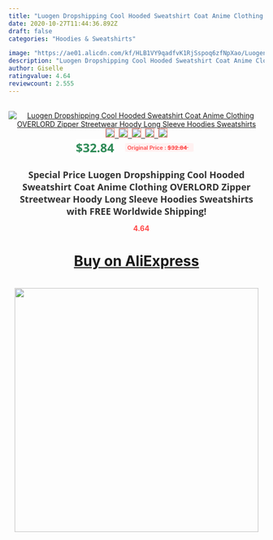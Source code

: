 ```yaml
---
title: "Luogen Dropshipping Cool Hooded Sweatshirt Coat Anime Clothing OVERLORD Zipper Streetwear Hoody Long Sleeve Hoodies Sweatshirts"
date: 2020-10-27T11:44:36.892Z
draft: false
categories: "Hoodies & Sweatshirts"

image: "https://ae01.alicdn.com/kf/HLB1VY9qadfvK1RjSspoq6zfNpXao/Luogen-Dropshipping-Cool-Hooded-Sweatshirt-Coat-Anime-Clothing-OVERLORD-Zipper-Streetwear-Hoody-Long-Sleeve-Hoodies-Sweatshirts.jpg"
description: "Luogen Dropshipping Cool Hooded Sweatshirt Coat Anime Clothing OVERLORD Zipper Streetwear Hoody Long Sleeve Hoodies Sweatshirts"
author: Giselle
ratingvalue: 4.64
reviewcount: 2.555
---
```

<br>
<div style="text-align: center;">
<a href="https://s.click.aliexpress.com/e/_Ac7uIv" target="_blank" rel="nofollow noopener noreferrer"><img alt="Luogen Dropshipping Cool Hooded Sweatshirt Coat Anime Clothing OVERLORD Zipper Streetwear Hoody Long Sleeve Hoodies Sweatshirts" class="magnifier-image" src="https://ae01.alicdn.com/kf/HLB1VY9qadfvK1RjSspoq6zfNpXao/Luogen-Dropshipping-Cool-Hooded-Sweatshirt-Coat-Anime-Clothing-OVERLORD-Zipper-Streetwear-Hoody-Long-Sleeve-Hoodies-Sweatshirts.jpg_640x640.jpg">
<br>
<img style="border:1px solid salmon" src="https://ae01.alicdn.com/kf/HLB1VY9qadfvK1RjSspoq6zfNpXao/Luogen-Dropshipping-Cool-Hooded-Sweatshirt-Coat-Anime-Clothing-OVERLORD-Zipper-Streetwear-Hoody-Long-Sleeve-Hoodies-Sweatshirts.jpg_120x120.jpg">&nbsp;&nbsp;<img style="border:1px solid salmon" src="https://ae01.alicdn.com/kf/HLB1xT9paffsK1RjSszbq6AqBXXas/Luogen-Dropshipping-Cool-Hooded-Sweatshirt-Coat-Anime-Clothing-OVERLORD-Zipper-Streetwear-Hoody-Long-Sleeve-Hoodies-Sweatshirts.jpg_120x120.jpg">&nbsp;&nbsp;<img style="border:1px solid salmon" src="https://ae01.alicdn.com/kf/HLB1W6WtaizxK1RjSspjq6AS.pXag/Luogen-Dropshipping-Cool-Hooded-Sweatshirt-Coat-Anime-Clothing-OVERLORD-Zipper-Streetwear-Hoody-Long-Sleeve-Hoodies-Sweatshirts.jpg_120x120.jpg">&nbsp;&nbsp;<img style="border:1px solid salmon" src="https://ae01.alicdn.com/kf/HLB1bLmvadfvK1RjSspfq6zzXFXae/Luogen-Dropshipping-Cool-Hooded-Sweatshirt-Coat-Anime-Clothing-OVERLORD-Zipper-Streetwear-Hoody-Long-Sleeve-Hoodies-Sweatshirts.jpg_120x120.jpg">&nbsp;&nbsp;<img style="border:1px solid salmon" src="https://ae01.alicdn.com/kf/HLB1vemtah_rK1RkHFqDq6yJAFXae/Luogen-Dropshipping-Cool-Hooded-Sweatshirt-Coat-Anime-Clothing-OVERLORD-Zipper-Streetwear-Hoody-Long-Sleeve-Hoodies-Sweatshirts.jpg_120x120.jpg"></a></div><br0>
<div style="text-align: center;"><span style="background-color: white; border: 0px; box-sizing: border-box; color: seagreen; display: inline-block; font-family: &quot;open sans&quot; , &quot;arial&quot; , &quot;helvetica&quot; , sans-serif , &quot;heiti&quot;; font-size: 24px; font-stretch: inherit; font-weight: 700; line-height: inherit; margin: 0px 10px 0px 0px; padding: 0px; vertical-align: middle;">$32.84 </span>
<span style="background: rgb(255 , 241 , 241); border-radius: 3px; border: 0px; box-sizing: border-box; color: #ff4747; display: inline-block; font-family: inherit; font-size: 12px; font-stretch: inherit; font-style: inherit; font-variant: inherit; font-weight: 600; line-height: inherit; margin: 0px; padding: 2px 5px; transform: scale(0.9); vertical-align: middle;">Original Price : <b style="text-decoration: line-through;">$32.84 </b> &nbsp;&nbsp;</span></div>
<h1 style="color: #333333; display: inline-block; font-family: &quot;open sans&quot; , &quot;arial&quot; , &quot;helvetica&quot; , sans-serif , &quot;heiti&quot;; font-size: 18px; font-stretch: inherit; font-weight: 700; text-align: center;">Special Price Luogen Dropshipping Cool Hooded Sweatshirt Coat Anime Clothing OVERLORD Zipper Streetwear Hoody Long Sleeve Hoodies Sweatshirts with FREE Worldwide Shipping!</h1>
<div style="color: #ff4747; text-align: center;">
<img src="https://4.bp.blogspot.com/-M0ZcTcb-5uY/XleCXlxnR4I/AAAAAAAAAEc/OrjgMkXV1oMQFaCRZj5HQwOCBcu3w1FegCPcBGAYYCw/s1600/star.png" style="height: 15px;">&nbsp;<b>4.64</b></div>
<div class="button_cont" align="center"><a class="buynow_a" href="https://s.click.aliexpress.com/e/_Ac7uIv" target="_blank" rel="nofollow noopener noreferrer"><H1>Buy on AliExpress</H1></a></div><br>
<div class="separator" style="clear: both; text-align: center;">
<img src="https://lh3.googleusercontent.com/-pTy5HemUv9M/XlePHvY0dAI/AAAAAAAAAE4/0nX5iRUoIWY8eMW9Dpxeirr157OZliDIgCLcBGAsYHQ/s1600/badge.gif" width="480">
</div>
